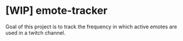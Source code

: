 # **[WIP]** emote-tracker
Goal of this project is to track the frequency in which active emotes are used in a twitch channel.
